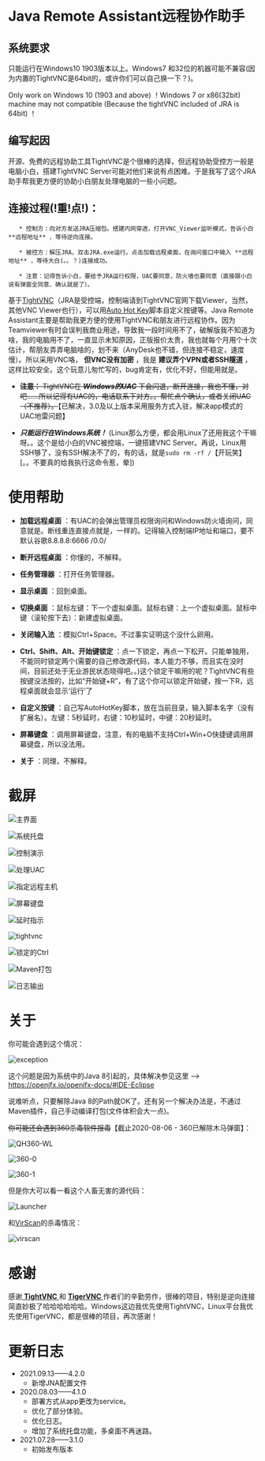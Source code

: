 # Java Remote Assistant远程协作助手

## 系统要求

只能运行在Windows10 1903版本以上。Windows7 和32位的机器可能不兼容(因为内置的TightVNC是64bit的，或许你们可以自己换一下？)。

Only work on Windows 10 (1903 and above) ！Windows 7 or x86(32bit) machine may not compatible (Because the tightVNC included of JRA is 64bit) ！

## 编写起因

开源、免费的远程协助工具TightVNC是个很棒的选择，但远程协助受控方一般是电脑小白，搭建TightVNC Server可能对他们来说有点困难。于是我写了这个JRA助手帮我更方便的协助小白朋友处理电脑的一些小问题。

 ## 连接过程(!重!点!)：

       * 控制方：向对方发送JRA压缩包。搭建内网穿透，打开VNC_Viewer监听模式，告诉小白 **远程地址** ，等待逆向连接。
    
       * 被控方：解压JRA，双击JRA.exe运行。点击加载远程桌面，在询问窗口中输入 **远程地址** ，等待大白(。。？)连接成功。
    
       * 注意：记得告诉小白，要给予JRA运行权限，UAC要同意，防火墙也要同意（直接跟小白说有弹窗全同意、确认就是了）。

 基于[TightVNC](https://www.tightvnc.com/)（JRA是受控端，控制端请到TightVNC官网下载Viewer，当然，其他VNC Viewer也行），可以用[Auto Hot Key](https://www.autohotkey.com/)脚本自定义按键等。Java Remote Assistant主要是帮助我更方便的使用TightVNC和朋友进行远程协作。因为Teamviewer有时会误判我商业用途，导致我一段时间用不了，破解版我不知道为啥，我的电脑用不了，一直显示未知原因，正版报价太贵，我也就每个月用个十次估计，帮朋友弄弄电脑啥的，划不来（AnyDesk也不错，但连接不稳定，速度慢）。所以采用VNC咯， **但VNC没有加密** ，我是 **建议弄个VPN或者SSH隧道** ，这样比较安全。这个玩意儿匆忙写的，bug肯定有，优化不好，但能用就是。

 -  ~~**注意：** TightVNC在 _**Windows的UAC**_ 下会闪退，断开连接，我也不懂，对吧……所以记得有UAC的，电话联系下对方。。帮忙点个确认，或者关闭UAC（不推荐）。~~【已解决，3.0及以上版本采用服务方式入驻，解决app模式的UAC地雷问题】

 -  _**只能运行在Windows系统！**_ (Linux那么方便，都会用Linux了还用我这个干嘛呀。。这个是给小白的VNC被控端，一键搭建VNC Server。再说，Linux用SSH够了，没有SSH解决不了的，有的话，就是`sudo rm -rf /`【开玩笑】 [。。不要真的给我执行这命令惹，晕])

 # 使用帮助

 -  **加载远程桌面** ：有UAC的会弹出管理员权限询问和Windows防火墙询问，同意就是。断线重连直接点就是，一样的。记得输入控制端IP地址和端口，要不默认谷歌8.8.8.8:6666  /0.0/

 -  **断开远程桌面** ：你懂的，不解释。

 -  **任务管理器** ：打开任务管理器。

 -  **显示桌面** ：回到桌面。

 -  **切换桌面** ：鼠标左键：下一个虚拟桌面。鼠标右键：上一个虚拟桌面。鼠标中键（滚轮按下去）：新建虚拟桌面。

 -  **关闭输入法** ：模拟Ctrl+Space。不过事实证明这个没什么卵用。

 -  **Ctrl、Shift、Alt、开始键锁定** ：点一下锁定，再点一下松开。只能单独用，不能同时锁定两个(需要的自己修改源代码，本人能力不够，而且实在没时间，目前还处于无业游民状态晓得吧。。)这个锁定干嘛用的呢？TightVNC有些按键没法按的，比如“开始键+R”，有了这个你可以锁定开始键，按一下R，远程桌面就会显示‘运行’了

 -  **自定义按键** ：自己写AutoHotKey脚本，放在当前目录，输入脚本名字（没有扩展名）。左键：5秒延时，右键：10秒延时，中键：20秒延时。

 -  **屏幕键盘** ：调用屏幕键盘，注意，有的电脑不支持Ctrl+Win+O快捷键调用屏幕键盘，所以没法用。

 -  **关于** ：同理，不解释。

 # 截屏 

 ![主界面](https://images.gitee.com/uploads/images/2020/0729/233054_b5721a6a_7423713.png "屏幕截图.png")

 ![系统托盘](https://images.gitee.com/uploads/images/2020/0804/234445_f0f3b8df_7423713.png "屏幕截图.png")

 ![控制演示](https://images.gitee.com/uploads/images/2020/0730/100116_eb6e316d_7423713.png "屏幕截图.png")

 ![处理UAC](https://images.gitee.com/uploads/images/2020/0730/100034_18b32f14_7423713.png "屏幕截图.png")

 ![指定远程主机](https://images.gitee.com/uploads/images/2020/0730/095952_99a23603_7423713.png "屏幕截图.png")

 ![屏幕键盘](https://images.gitee.com/uploads/images/2020/0729/233126_e2baf58d_7423713.png "屏幕截图.png")

 ![延时指示](https://images.gitee.com/uploads/images/2020/0729/233209_cc3a5e51_7423713.png "屏幕截图.png")

 ![tightvnc](https://images.gitee.com/uploads/images/2020/0729/233338_b7c4ea18_7423713.png "屏幕截图.png")

 ![锁定的Ctrl](https://images.gitee.com/uploads/images/2020/0729/233402_1190aa4d_7423713.png "屏幕截图.png")

 ![Maven打包](https://images.gitee.com/uploads/images/2020/0729/235415_fd76485a_7423713.png "屏幕截图.png")

 ![日志输出](https://images.gitee.com/uploads/images/2020/0804/234936_8a692b39_7423713.png "屏幕截图.png")

 # 关于

 你可能会遇到这个情况：

 ![exception](https://images.gitee.com/uploads/images/2020/0805/140844_983c4b35_7423713.png "屏幕截图.png")

 这个问题是因为系统中的Java 8引起的，具体解决参见这里 ——> https://openjfx.io/openjfx-docs/#IDE-Eclipse  

 说难听点，只要解除Java 8的Path就OK了。还有另一个解决办法是，不通过Maven插件，自己手动编译打包(文件体积会大一点)。

 ~~你可能还会遇到360杀毒软件报毒~~【截止2020-08-06 - 360已解除木马弹窗】：

 ![QH360-WL](https://images.gitee.com/uploads/images/2020/0806/125001_dfc0d77b_7423713.png "屏幕截图.png")

 ![360-0](https://images.gitee.com/uploads/images/2020/0805/233320_7573cadc_7423713.png "屏幕截图.png")

 ![360-1](https://images.gitee.com/uploads/images/2020/0805/233525_277e4ef4_7423713.png "屏幕截图.png")

 但是你大可以看一看这个人畜无害的源代码：

 ![Launcher](https://images.gitee.com/uploads/images/2020/0805/232919_ec77c98a_7423713.png "屏幕截图.png")

 和[VirScan](https://www.virscan.org/language/en/)的杀毒情况：

 ![virscan](https://images.gitee.com/uploads/images/2020/0805/233137_39850631_7423713.png "屏幕截图.png")

 # 感谢

 感谢[ **TightVNC** ](https://www.tightvnc.com/) 和 [ **TigerVNC** ](https://tigervnc.org/) 作者们的辛勤劳作，很棒的项目，特别是逆向连接简直妙极了哈哈哈哈哈哈。Windows这边我优先使用TightVNC，Linux平台我优先使用TigerVNC，都是很棒的项目，再次感谢！

# 更新日志

- 2021.09.13——4.2.0
  - 新增JNA配置文件
- 2020.08.03——4.1.0
  - 部署方式从app更改为service。
   - 优化了部分体验。
   - 优化日志。
   - 增加了系统托盘功能，多桌面不再迷路。
- 2021.07.28——3.1.0
   * 初始发布版本